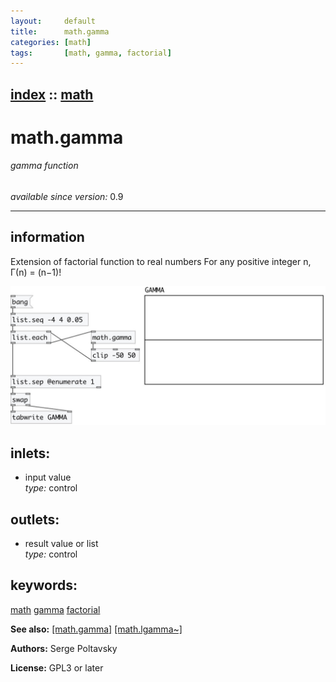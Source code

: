 ```yaml
---
layout:     default
title:      math.gamma
categories: [math]
tags:       [math, gamma, factorial]
---
```

[index](index.html) :: [math](category_math.html)
---

# math.gamma

###### gamma function

*available since version:* 0.9

---


## information
Extension of factorial function to real numbers For any positive integer n, Γ(n) = (n−1)!


[![example](../examples/img/math.gamma.jpg)](../examples/pd/math.gamma.pd)









## inlets:

* input value<br>
_type:_ control



## outlets:

* result value or list<br>
_type:_ control



## keywords:

[math](keywords/math.html)
[gamma](keywords/gamma.html)
[factorial](keywords/factorial.html)



**See also:**
[\[math.gamma\]](math.gamma.html)
[\[math.lgamma~\]](math.lgamma~.html)




**Authors:** Serge Poltavsky




**License:** GPL3 or later





